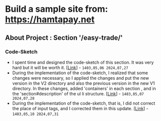 # Build a sample site from: https://hamtapay.net

## About Project : Section '/easy-trade/'

### Code-Sketch
- I spent time and designed the code-sketch of this section. It was very hard but it will be worth it. [[Link](https://github.com/amirhossein-github/teacher-khateri/tree/main/side-projects/sampleSite(hamtapay.net)/hamtapay.net/easy-trade/docs/code-sketch/v1/easy-trade.png)] - `1403,05,06 2024,07,27`
- During the implementation of the code-sketch, I realized that some changes were necessary, so I applied the changes and put the new version in the V2 directory and also the previous version in the new V1 directory. In these changes, added 'containers' in each section , and in the 'section#description' of the ul li structure. [[Link](https://github.com/amirhossein-github/teacher-khateri/tree/main/side-projects/sampleSite(hamtapay.net)/hamtapay.net/easy-trade/docs/code-sketch/v2/easy-trade.png)] - `1403,05,07 2024,07,28`
- During the implementation of the code-sketch, that is, I did not correct the place of input tags, and I corrected them in this update.  [[Link](https://github.com/amirhossein-github/teacher-khateri/tree/main/side-projects/sampleSite(hamtapay.net)/hamtapay.net/easy-trade/docs/code-sketch/v3/easy-trade.png)] - `1403,05,10 2024,07,31`